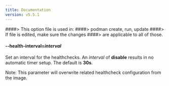 ```yaml
---
title: Documentation
version: v5.5.1
---
```


####> This option file is used in:
####>   podman create, run, update
####> If file is edited, make sure the changes
####> are applicable to all of those.
#### **--health-interval**=*interval*

Set an interval for the healthchecks. An _interval_ of **disable** results in no automatic timer setup. The default is **30s**.

Note: This parameter will overwrite related healthcheck configuration from the image.
